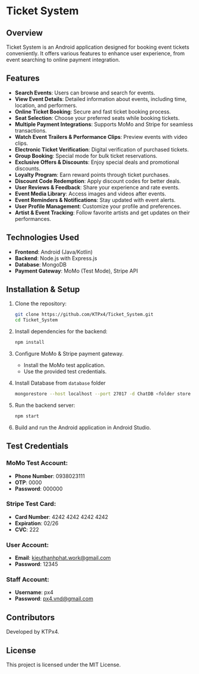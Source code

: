 # Ticket System

## Overview
Ticket System is an Android application designed for booking event tickets conveniently. It offers various features to enhance user experience, from event searching to online payment integration.

## Features
- **Search Events**: Users can browse and search for events.
- **View Event Details**: Detailed information about events, including time, location, and performers.
- **Online Ticket Booking**: Secure and fast ticket booking process.
- **Seat Selection**: Choose your preferred seats while booking tickets.
- **Multiple Payment Integrations**: Supports MoMo and Stripe for seamless transactions.
- **Watch Event Trailers & Performance Clips**: Preview events with video clips.
- **Electronic Ticket Verification**: Digital verification of purchased tickets.
- **Group Booking**: Special mode for bulk ticket reservations.
- **Exclusive Offers & Discounts**: Enjoy special deals and promotional discounts.
- **Loyalty Program**: Earn reward points through ticket purchases.
- **Discount Code Redemption**: Apply discount codes for better deals.
- **User Reviews & Feedback**: Share your experience and rate events.
- **Event Media Library**: Access images and videos after events.
- **Event Reminders & Notifications**: Stay updated with event alerts.
- **User Profile Management**: Customize your profile and preferences.
- **Artist & Event Tracking**: Follow favorite artists and get updates on their performances.

## Technologies Used
- **Frontend**: Android (Java/Kotlin)
- **Backend**: Node.js with Express.js
- **Database**: MongoDB
- **Payment Gateway**: MoMo (Test Mode), Stripe API

## Installation & Setup
1. Clone the repository:
   ```sh
   git clone https://github.com/KTPx4/Ticket_System.git
   cd Ticket_System
   ```
2. Install dependencies for the backend:
   ```sh
   npm install
   ```
3. Configure MoMo & Stripe payment gateway.
   - Install the MoMo test application.
   - Use the provided test credentials.

4. Install Database from `database` folder
   ```sh
   mongorestore --host localhost --port 27017 -d ChatDB <folder store database>
   ```
5. Run the backend server:
   ```sh
   npm start
   ```
6. Build and run the Android application in Android Studio.

## Test Credentials
### MoMo Test Account:
- **Phone Number**: 0938023111
- **OTP**: 0000
- **Password**: 000000

### Stripe Test Card:
- **Card Number**: 4242 4242 4242 4242
- **Expiration**: 02/26
- **CVC**: 222

### User Account:
- **Email**: kieuthanhphat.work@gmail.com
- **Password**: 12345

### Staff Account:
- **Username**: px4
- **Password**: px4.vnd@gmail.com

## Contributors
Developed by KTPx4.

## License
This project is licensed under the MIT License.

